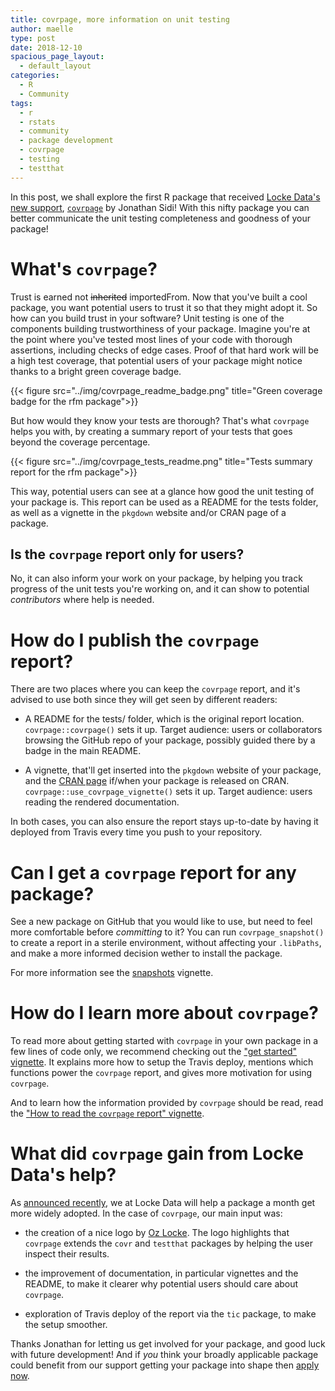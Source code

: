 ```yaml
---
title: covrpage, more information on unit testing
author: maelle
type: post
date: 2018-12-10
spacious_page_layout:
  - default_layout
categories:
  - R
  - Community
tags:
  - r
  - rstats
  - community
  - package development
  - covrpage
  - testing
  - testthat
---
```


In this post, we shall explore the first R package that received [Locke Data's new support](https://itsalocke.com/blog/package-support-offer/), [`covrpage`](https://yonicd.github.io/covrpage/) by Jonathan Sidi! With this nifty package you can better communicate the unit testing completeness and goodness of your package!

# What's `covrpage`?

Trust is earned not ~~inherited~~ importedFrom. Now that you've built a cool package, you want potential users to trust it so that they might adopt it. So how can you build trust in your software? Unit testing is one of the components building trustworthiness of your package. Imagine you're at the point where you've tested most lines of your code with thorough assertions, including checks of edge cases. Proof of that hard work will be a high test coverage, that potential users of your package might notice thanks to a bright green coverage badge.

{{< figure src="../img/covrpage_readme_badge.png" title="Green coverage badge for the rfm package">}} 

But how would they know your tests are thorough? That's what `covrpage` helps you with, by creating a summary report of your tests that goes beyond the coverage percentage.

{{< figure src="../img/covrpage_tests_readme.png" title="Tests summary report for the rfm package">}} 

This way, potential users can see at a glance how good the unit testing of your package is. This report can be used as a README for the tests folder, as well as a vignette in the `pkgdown` website and/or CRAN page of a package.

## Is the `covrpage` report only for users?

No, it can also inform your work on your package, by helping you track progress of the unit tests you're working on, and it can show to potential _contributors_ where help is needed.

# How do I publish the `covrpage` report?

There are two places where you can keep the `covrpage` report, and it's advised to use both since they will get seen by different readers:

* A README for the tests/ folder, which is the original report location. `covrpage::covrpage()` sets it up. Target audience: users or collaborators browsing the GitHub repo of your package, possibly guided there by a badge in the main README.

* A vignette, that'll get inserted into the `pkgdown` website of your package, and the [CRAN page](https://cran.r-project.org/web/packages/texPreview/index.html) if/when your package is released on CRAN. `covrpage::use_covrpage_vignette()` sets it up. Target audience: users reading the rendered documentation.

In both cases, you can also ensure the report stays up-to-date by having it deployed from Travis every time you push to your repository.

# Can I get a `covrpage` report for any package?

See a new package on GitHub that you would like to use, but need to feel more comfortable before _committing_ to it? You can run `covrpage_snapshot()` to create a report in a sterile environment, without affecting your `.libPaths`, and make a more informed decision wether to install the package.

For more information see the [snapshots](https://yonicd.github.io/covrpage/articles/snapshots.html) vignette.

# How do I learn more about `covrpage`?

To read more about getting started with `covrpage` in your own package in a few lines of code only, we recommend checking out the ["get started" vignette](https://yonicd.github.io/covrpage/articles/get-started.html). It explains more how to setup the Travis deploy, mentions which functions power the `covrpage` report, and gives more motivation for using `covrpage`.

And to learn how the information provided by `covrpage` should be read, read the ["How to read the `covrpage` report" vignette](https://yonicd.github.io/covrpage/articles/how-to-read-covrpage-report.html).

# What did `covrpage` gain from Locke Data's help?

As [announced recently](https://itsalocke.com/blog/package-support-offer/), we at Locke Data will help a package a month get more widely adopted. In the case of `covrpage`, our main input was:

* the creation of a nice logo by [Oz Locke](https://twitter.com/LockeCreatives). The logo highlights that `covrpage` extends the `covr` and `testthat` packages by helping the user inspect their results.

* the improvement of documentation, in particular vignettes and the README, to make it clearer why potential users should care about `covrpage`.

* exploration of Travis deploy of the report via the `tic` package, to make the setup smoother.

Thanks Jonathan for letting us get involved for your package, and good luck with future development! And if _you_ think your broadly applicable package could benefit from our support getting your package into shape then [apply now](https://airtable.com/shrH3z9fQIbEJzPUn).
